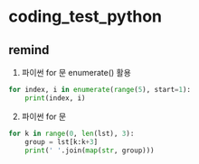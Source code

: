 # coding_test_python

## remind
1. 파이썬 for 문 enumerate() 활용
```python
for index, i in enumerate(range(5), start=1):
    print(index, i)
```
2. 파이썬 for 문
```python
for k in range(0, len(lst), 3):
    group = lst[k:k+3]
    print(' '.join(map(str, group)))
```